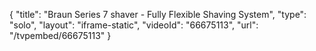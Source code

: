 {
    "title": "Braun Series 7 shaver - Fully Flexible Shaving System",
    "type": "solo",
    "layout": "iframe-static",
    "videoId": "66675113",
    "url": "\/tvpembed\/66675113"
}